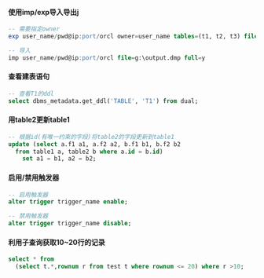 #### 使用imp/exp导入导出j
```sql
-- 需要指定owner
exp user_name/pwd@ip:port/orcl owner=user_name tables=(t1, t2, t3) file=g:\output.dmp

-- 导入
imp user_name/pwd@ip:port/orcl file=g:\output.dmp full=y
```
#### 查看建表语句
```sql
-- 查看T1的ddl
select dbms_metadata.get_ddl('TABLE', 'T1') from dual;
```

#### 用table2更新table1
```sql
-- 根据id(有唯一约束的字段)将table2的字段更新到table1
update (select a.f1 a1, a.f2 a2, b.f1 b1, b.f2 b2 
  from table1 a, table2 b where a.id = b.id) 
    set a1 = b1, a2 = b2;
```

#### 启用/禁用触发器
```sql
-- 启用触发器
alter trigger trigger_name enable;

-- 禁用触发器
alter trigger trigger_name disable;
```

#### 利用子查询获取10~20行的记录
```sql
select * from 
  (select t.*,rownum r from test t where rownum <= 20) where r >10;
```
